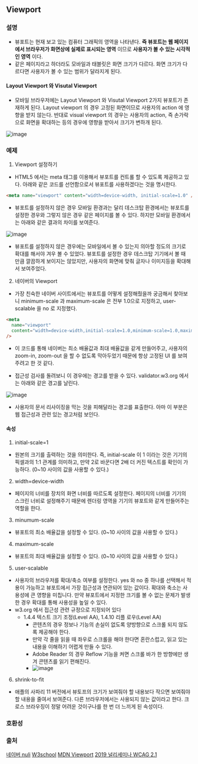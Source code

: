 ## Viewport

### 설명

- 뷰포트는 현재 보고 있는 컴퓨터 그래픽의 영역을 나타낸다. **즉 뷰포트는 웹 페이지에서 브라우저가 화면상에 실제로 표시되는 영역** 이므로 **사용자가 볼 수 있는 시각적인 영역** 이다.
- 같은 페이지라고 하더라도 모바일과 태블릿은 화면 크기가 다르다. 화면 크기가 다르다면 사용자가 볼 수 있는 범위가 달라지게 된다.

#### Layout Viewport 와 Visutal Viewport
* 모바일 브라우저에는 Layout Viewport 와 Visutal Viewport 2가지 뷰포트가 존재하게 된다. Layout viewport 의 경우 고정된 화면이므로 사용자의 action 에 영향을 받지 않는다. 반대로 visual viewport 의 경우는 사용자의 action, 즉 손가락으로 화면을 확대하는 등의 경우에 영향을 받아서 크기가 변하개 된다.

![image](https://user-images.githubusercontent.com/41986911/116081793-a582f500-a6d5-11eb-813a-c8a912081396.png)

### 예제

1. Viewport 설정하기

- HTML5 에서는 meta 태그를 이용해서 뷰포트를 컨트롤 할 수 있도록 제공하고 있다. 아래와 같은 코드를 선언함으로서 뷰포트를 사용하겠다는 것을 명시한다.

```html
<meta name="viewport" content="width=device-width, initial-scale=1.0" />
```

- 뷰포트를 설정하지 않은 경우 모바일 환경과는 달리 데스크탑 환경에서는 뷰포트를 설정한 경우와 그렇지 않은 경우 같은 페이지를 볼 수 있다. 하지만 모바일 환경에서는 아래와 같은 결과의 차이를 보여준다.

![image](https://user-images.githubusercontent.com/41986911/116075833-67ce9e00-a6ce-11eb-8349-3897624d9531.png)

- 뷰포트를 설정하지 않은 경우에는 모바일에서 볼 수 있는지 의아할 정도의 크기로 확대를 해서야 겨우 볼 수 있었다. 뷰포트를 설정한 경우 데스크탑 기기에서 볼 때 만큼 깔끔하게 보이지는 않았지만, 사용자의 화면에 맞춰 글자나 이미지등을 확대해서 보여주었다.

2. 네이버의 Viewport

- 가장 친숙한 네이버 사이트에서는 뷰포트를 어떻게 설정해줬을까 궁금해서 찾아보니 minimum-scale 과 maximum-scale 은 전부 1.0으로 지정하고, user-scalable 을 no 로 지정했다.

```html
<meta
  name="viewport"
  content="width=device-width,initial-scale=1.0,minimum-scale=1.0,maximum-scale=1.0,user-scalable=no"
/>
```

- 이 코드를 통해 네이버는 최소 배율값과 최대 배율값을 같게 만들어주고, 사용자의 zoom-in, zoom-out 을 할 수 없도록 막아두었기 때문에 항상 고정된 UI 를 보여주려고 한 것 같다.

- 접근성 검사를 돌려보니 이 경우에는 경고를 받을 수 있다. validator.w3.org 에서는 아래와 같은 경고를 날린다.

![image](https://user-images.githubusercontent.com/41986911/116075628-2211d580-a6ce-11eb-96ef-841d67acd66a.png)

- 사용자의 문서 리사이징을 막는 것을 피해달라는 경고를 표출한다. 아마 이 부분은 웹 접근성과 관련 있는 경고처럼 보인다.


#### 속성

1. initial-scale=1

- 원본의 크기를 출력하는 것을 의미한다. 즉, initial-scale 이 1 이라는 것은 기기의 픽셀과의 1:1 관계를 의미하고, 만약 2로 바꾼다면 2배 더 커진 텍스트를 확인이 가능하다. (0~10 사이의 값을 사용할 수 있다.)

2. width=device-width

- 페이지의 너비를 장치의 화면 너비를 따르도록 설정한다. 페이지의 너비를 기기의 스크린 너비로 설정해주기 때문에 렌더링 영역을 기기의 뷰포트와 같게 만들어주는 역할을 한다.

3. minumum-scale

- 뷰포트의 최소 배율값을 설정할 수 있다. (0~10 사이의 값을 사용할 수 있다.)

4. maximum-scale

- 뷰포트의 최대 배율값을 설정할 수 있다. (0~10 사이의 값을 사용할 수 있다.)

5. user-scalable

- 사용자의 브라우저를 확대/축소 여부를 설정한다. yes 와 no 중 하나를 선택해서 적용이 가능하고 뷰포트에서 가장 접근성과 연관되어 있는 값이다. 확대와 축소는 사용성에 큰 영향을 미칩니다. 만약 뷰포트에서 지정한 크기를 볼 수 없는 문제가 발생한 경우 확대를 통해 사용성을 높일 수 있다.
- w3.org 에서 접근성 관련 규정으로 지정되어 있다
  - 1.4.4 텍스트 크기 조정(Level AA), 1.4.10 리플 로우(Level AA)
    - 콘텐츠의 경우 정보나 기능의 손실이 없도록 양방향으로 스크롤 되지 않도록 제공해야 한다.
    - 만약 각 줄을 읽을 때 좌우로 스크롤을 해야 한다면 혼란스럽고, 읽고 있는 내용을 이해하기 어렵게 만들 수 있다.
    - Adobe Reader 의 경우 Reflow 기능을 켜면 스크롤 바가 한 방향에만 생겨 콘텐츠를 읽기 편해진다.
    - ![image](https://user-images.githubusercontent.com/41986911/116077154-1e7f4e00-a6d0-11eb-94ae-fc61a3456024.png)

6. shrink-to-fit
- 애플의 사파리 11 버전에서 뷰토프의 크기가 보여줘야 할 내용보다 작으면 보여줘야 할 내용을 줄여서 보여준다. 다른 브라우저에서는 사용되지 않는 값이라고 한다. 크로스 브라우징이 정말 어려운 것이구나를 한 번 더 느끼게 된 속성이다.

### 호환성


### 출처
[네이버 nuli](https://nuli.navercorp.com/community/article/1132729)
[W3school](https://www.w3schools.com/css/css_rwd_viewport.asp)
[MDN Viewport](https://developer.mozilla.org/en-US/docs/Web/CSS/Viewport_concepts)
[2019 널리세미나 WCAG 2.1](https://www.slideshare.net/NULINTS/2019-wcag-21-reflow-153332260)
